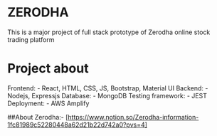 # ZERODHA
This is a major project of full stack prototype of Zerodha online stock trading platform

# Project about
Frontend: - React, HTML, CSS, JS, Bootstrap, Material UI
Backend: - Nodejs, Expressjs
Database: - MongoDB
Testing framework: - JEST
Deployment: - AWS Amplify

##About Zerodha:- [https://www.notion.so/Zerodha-information-1fc81989c52280448a62d21b22d742a0?pvs=4]
